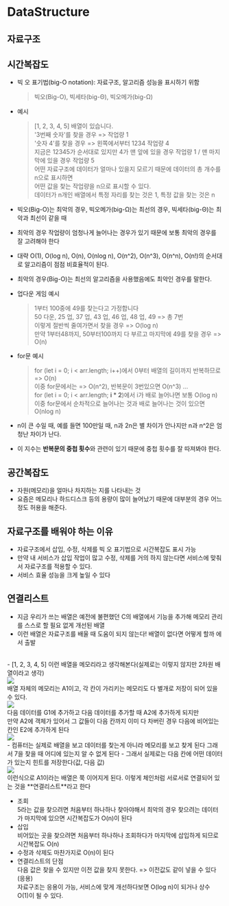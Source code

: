 # DataStructure

## 자료구조

## 시간복잡도
- 빅 오 표기법(big-O notation): 자료구조, 알고리즘 성능을 표시하기 위함
  > 빅오(Big-O), 빅세타(big-Θ), 빅오메가(big-Ω)

- 예시
  > [1, 2, 3, 4, 5] 배열이 있습니다. <br>
  > '3번째 숫자'를 찾을 경우 => 작업량 1 <br>
  > '숫자 4'를 찾을 경우 => 왼쪽에서부터 1234 작업량 4 <br>
  > 지금은 12345가 순서대로 있지만 4가 맨 앞에 있을 경우 작업량 1 / 맨 마지막에 있을 경우 작업량 5 <br>
  > 어떤 자료구조에 데이터가 얼마나 있을지 모르기 때문에 데이터의 총 개수를 n으로 표시하면 <br>
  > 어떤 값을 찾는 작업량을 n으로 표시할 수 있다. <br>
  > 데이터가 n개인 배열에서 특정 자리를 찾는 것은 1, 특정 값을 찾는 것은 n

- 빅오(Big-O)는 최악의 경우, 빅오메가(big-Ω)는 최선의 경우, 빅세타(big-Θ)는 최악과 최선이 같을 때

- 최악의 경우 작업량이 엄청나게 늘어나는 경우가 있기 때문에 보통 최악의 경우를 잘 고려해야 한다

- 대략 O(1), O(log n), O(n), O(nlog n), O(n^2), O(n^3), O(n^n), O(n!)의 순서대로 알고리즘이 점점 비효율적이 된다.

- 최악의 경우(Big-O)는 최선의 알고리즘을 사용했음에도 최악인 경우를 말한다.

- 업다운 게임 예시
  > 1부터 100중에 49를 찾는다고 가정합니다 <br>
  > 50 다운, 25 업, 37 업, 43 업, 46 업, 48 업, 49 => 총 7번 <br>
  > 이렇게 절반씩 줄여가면서 찾을 경우 => O(log n) <br>
  > 만약 1부터48까지, 50부터100까지 다 부르고 마지막에 49를 찾을 경우 => O(n) <br>

- for문 예시 <br>
  > for (let i = 0; i < arr.length; i++)에서 0부터 배열의 길이까지 반복하므로 => O(n) <br>
  > 이중 for문에서는 => O(n^2), 반복문이 3번있으면 O(n^3) ... <br>
  > for (let i = 0; i < arr.length; **i * 2**)에서 i가 배로 늘어나면 보통 O(log n) <br>
  > 이중 for문에서 순차적으로 늘어나는 것과 배로 늘어나는 것이 있으면 O(nlog n) <br>

- n이 큰 수일 때, 예를 들면 100만일 때, n과 2n은 별 차이가 안나지만 n과 n^2은 엄청난 차이가 난다.
- 이 지수는 **반복문의 중첩 횟수**와 관련이 있기 때문에 중첩 횟수를 잘 따져봐야 한다.

## 공간복잡도
- 자원(메모리)을 얼마나 차지하는 지를 나타내는 것
- 요즘은 메모리나 하드디스크 등의 용량이 많이 늘어났기 때문에 대부분의 경우 어느정도 허용을 해준다.

## 자료구조를 배워야 하는 이유
- 자료구조에서 삽입, 수정, 삭제를 빅 오 표기법으로 시간복잡도 표시 가능
- 만약 내 서비스가 삽입 작업이 많고 수정, 삭제를 거의 하지 않는다면 서비스에 맞춰서 자료구조를 적용할 수 있다.
- 서비스 효율 성능을 크게 높일 수 있다

## 연결리스트
- 지금 우리가 쓰는 배열은 예전에 불편했던 C의 배열에서 기능을 추가해 메모리 관리를 스스로 할 필요 없게 개선된 배열
- 이런 배열은 자료구조를 배울 때 도움이 되지 않는다! 배열이 없다면 어떻게 할까 에서 출발
<br/>
- [1, 2, 3, 4, 5] 이런 배열을 메모리라고 생각해본다(실제로는 이렇지 않지만 2차원 배열이라고 생각) <br/>
<img src="https://github.com/shinyoungkim30/DataStructure/assets/130364428/6cbaaf1f-c710-4b56-bbc1-7b1d1ef12f4f"/> <br/>
배열 자체의 메모리는 A1이고, 각 칸이 가리키는 메모리도 다 별개로 저장이 되어 있을 수 있다.<br/>
<img src="https://github.com/shinyoungkim30/DataStructure/assets/130364428/001a7af8-5b3e-46c8-b76b-2c590fd9d10f"/> <br/>
다음 데이터를 G1에 추가하고 다음 데이터를 추가할 때 A2에 추가하게 되지만 <br/>
만약 A2에 객체가 있어서 그 값들이 다음 칸까지 이미 다 차버린 경우 다음에 비어있는 칸인 E2에 추가하게 된다 <br/>
<img src="https://github.com/shinyoungkim30/DataStructure/assets/130364428/3bb20c05-89a7-443c-99d3-ff44fec5085d" /> <br/>
- 컴퓨터는 실제로 배열을 보고 데이터를 찾는게 아니라 메모리를 보고 찾게 된다
그래서 7을 찾을 때 어디에 있는지 알 수 없게 된다
- 그래서 실제로는 다음 칸에 어떤 데이터가 있는지 힌트를 저장한다(값, 다음 값) <br/>
<img src="https://github.com/shinyoungkim30/DataStructure/assets/130364428/45b25c8d-1070-4595-bace-ddbecaad11ae"/><br/>
이런식으로 A1이라는 배열은 쭉 이어지게 된다. 이렇게 체인처럼 서로서로 연결되어 있는 것을 **연결리스트**라고 한다 <br/>

- 조회 <br/>
5라는 값을 찾으려면 처음부터 하나하나 찾아야해서 최악의 경우 찾으려는 데이터가 마지막에 있으면 시간복잡도가 O(n)이 된다<br/>
- 삽입<br/>
비어있는 곳을 찾으려면 처음부터 하나하나 조회하다가 마지막에 삽입하게 되므로 시간복잡도 O(n)<br/>
- 수정과 삭제도 마찬가지로 O(n)이 된다<br/>
- 연결리스트의 단점 <br/>
다음 값은 찾을 수 있지만 이전 값을 찾지 못한다. => 이전값도 같이 넣을 수 있다(응용)<br/>
자료구조는 응용이 가능, 서비스에 맞게 개선하다보면 O(log n)이 되거나 상수 O(1)이 될 수 있다.
